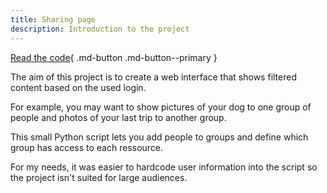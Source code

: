 ```yaml
---
title: Sharing page
description: Introduction to the project
---
```


[Read the code](https://github.com/FlagHunter01/sharing-website){ .md-button .md-button--primary }

The aim of this project is to create a web interface that shows filtered content based on the used login.

For example, you may want to show pictures of your dog to one group of people and photos of your last trip to another group.

This small Python script lets you add people to groups and define which group has access to each ressource.

For my needs, it was easier to hardcode user information into the script so the project isn't suited for large audiences.
